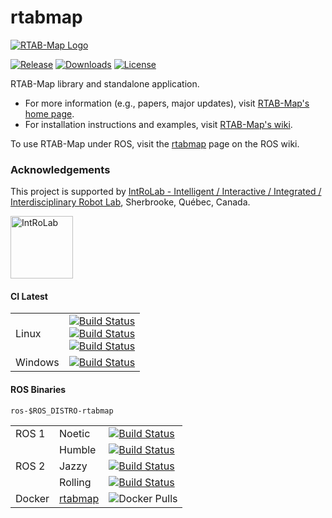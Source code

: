 rtabmap
=======

[![RTAB-Map Logo](https://raw.githubusercontent.com/introlab/rtabmap/master/guilib/src/images/RTAB-Map100.png)](http://introlab.github.io/rtabmap)

[![Release][release-image]][releases]
[![Downloads][downloads-image]][downloads]
[![License][license-image]][license]

[release-image]: https://img.shields.io/badge/release-0.21.4-green.svg?style=flat
[releases]: https://github.com/introlab/rtabmap/releases

[downloads-image]: https://img.shields.io/github/downloads/introlab/rtabmap/total?label=downloads
[downloads]: https://github.com/introlab/rtabmap/releases

[license-image]: https://img.shields.io/badge/license-BSD-green.svg?style=flat
[license]: https://github.com/introlab/rtabmap/blob/master/LICENSE

RTAB-Map library and standalone application.

 * For more information (e.g., papers, major updates), visit [RTAB-Map's home page](http://introlab.github.io/rtabmap).
 * For installation instructions and examples, visit [RTAB-Map's wiki](https://github.com/introlab/rtabmap/wiki).

To use RTAB-Map under ROS, visit the [rtabmap](http://wiki.ros.org/rtabmap) page on the ROS wiki.

### Acknowledgements
This project is supported by [IntRoLab - Intelligent / Interactive / Integrated / Interdisciplinary Robot Lab](https://introlab.3it.usherbrooke.ca/), Sherbrooke, Québec, Canada.

<a href="https://introlab.3it.usherbrooke.ca/">
<img src="https://github.com/introlab/16SoundsUSB/blob/master/images/IntRoLab.png" alt="IntRoLab" height="100">
</a>

#### CI Latest

  <table>
    <tbody>
        <tr>
           <td>Linux</td>
           <td><a href="https://github.com/introlab/rtabmap/actions/workflows/cmake.yml"><img src="https://github.com/introlab/rtabmap/actions/workflows/cmake.yml/badge.svg" alt="Build Status"/> <br> <a href="https://github.com/introlab/rtabmap/actions/workflows/cmake-ros.yml"><img src="https://github.com/introlab/rtabmap/actions/workflows/cmake-ros.yml/badge.svg" alt="Build Status"/> <br> <a href="https://github.com/introlab/rtabmap/actions/workflows/docker.yml"><img src="https://github.com/introlab/rtabmap/actions/workflows/docker.yml/badge.svg" alt="Build Status"/>
           </td>
        </tr>
        <tr>
           <td>Windows</td>
           <td><a href="https://ci.appveyor.com/project/matlabbe/rtabmap/branch/master"><img src="https://ci.appveyor.com/api/projects/status/hr73xspix9oqa26h/branch/master?svg=true" alt="Build Status"/>
           </td>
        </tr>
     </tbody>
  </table>
 
 #### ROS Binaries
 
 `ros-$ROS_DISTRO-rtabmap`
 
 <table>
    <tbody>
        <tr>
           <td rowspan="1">ROS 1</td>
            <td>Noetic</td>
            <td><a href="http://build.ros.org/job/Nbin_ufv8_uFv8__rtabmap__ubuntu_focal_arm64__binary/"><img src="http://build.ros.org/buildStatus/icon?job=Nbin_ufv8_uFv8__rtabmap__ubuntu_focal_arm64__binary" alt="Build Status"/></td>
        </tr>
        <tr>
            <td rowspan="3">ROS 2</td>
            <td>Humble</td>
            <td><a href="http://build.ros2.org/job/Hbin_uJ64__rtabmap__ubuntu_jammy_amd64__binary/"><img src="http://build.ros2.org/buildStatus/icon?job=Hbin_uJ64__rtabmap__ubuntu_jammy_amd64__binary" alt="Build Status"/></td>
        </tr>
        <tr>
            <td>Jazzy</td>
            <td><a href="http://build.ros2.org/job/Jbin_uN64__rtabmap__ubuntu_noble_amd64__binary/"><img src="http://build.ros2.org/buildStatus/icon?job=Jbin_uN64__rtabmap__ubuntu_noble_amd64__binary" alt="Build Status"/></td>
        </tr>
        <tr>
            <td>Rolling</td>
            <td><a href="http://build.ros2.org/job/Rbin_uJ64__rtabmap__ubuntu_jammy_amd64__binary/"><img src="http://build.ros2.org/buildStatus/icon?job=Rbin_uJ64__rtabmap__ubuntu_jammy_amd64__binary" alt="Build Status"/></td>
        </tr>
        <tr>
           <td>Docker</td>
           <td>
             <a href="https://hub.docker.com/r/introlab3it/rtabmap">rtabmap</a>
           </td>
           <td><img src="https://img.shields.io/docker/pulls/introlab3it/rtabmap.svg?label=pulls" alt="Docker Pulls"/></td>
        </tr>
    </tbody>
</table>
